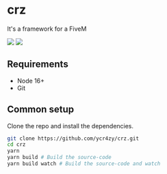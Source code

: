 # crz
It's a framework for a FiveM

<p>
<img src="http://img.shields.io/static/v1?label=VERSION&message=1.0&color=GREEN&style=for-the-badge"/>
<img src="http://img.shields.io/static/v1?label=STATUS&message=IN%20DEVELOPMENT&color=GREEN&style=for-the-badge"/>
</p>

## Requirements

* Node 16+
* Git

## Common setup

Clone the repo and install the dependencies.

```bash
git clone https://github.com/ycr4zy/crz.git
cd crz
yarn
yarn build # Build the source-code
yarn build watch # Build the source-code and watch
```
